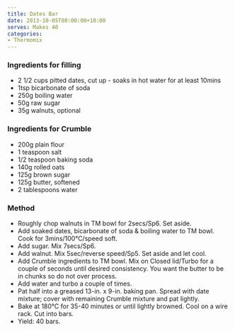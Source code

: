 ```yaml
---
title: Dates Bar
date: 2013-10-05T00:00:00+10:00
serves: Makes 40
categories:
- Thermomix
---
```










### Ingredients for filling

* 2 1/2 cups pitted dates, cut up - soaks in hot water for at least 10mins
* 1tsp bicarbonate of soda
* 250g boiling water 
* 50g raw sugar 
* 35g walnuts, optional 

### Ingredients for Crumble

* 200g plain flour 
* 1 teaspoon salt 
* 1/2 teaspoon baking soda 
* 140g rolled oats 
* 125g brown sugar 
* 125g butter, softened 
* 2 tablespoons water 

### Method

* Roughly chop walnuts in TM bowl for 2secs/Sp6. Set aside.
* Add soaked dates, bicarbonate of soda & boiling water to TM bowl.  Cook for 3mins/100°C/speed soft.
* Add sugar.  Mix 7secs/Sp6.
* Add walnut.  Mix 5sec/reverse speed/Sp5. Set aside and let cool.  
* Add Crumble ingredients to TM bowl.  Mix on Closed lid/Turbo for a couple of seconds until desired consistency.  You want the butter to be in chunks so do not over process.  
* Add water and turbo a couple of times. 
* Pat half into a greased 13-in. x 9-in. baking pan. Spread with date mixture; cover with remaining Crumble mixture and pat lightly.  
* Bake at 180°C for 35-40 minutes or until lightly browned. Cool on a wire rack. Cut into bars. 
* Yield: 40 bars.
